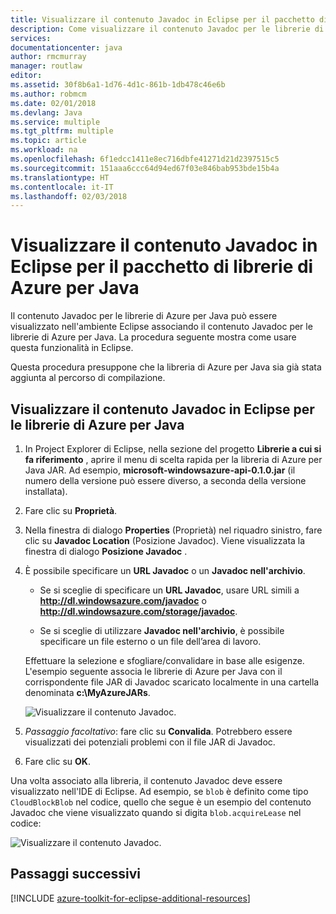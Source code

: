 ```yaml
---
title: Visualizzare il contenuto Javadoc in Eclipse per il pacchetto di librerie di Azure per Java
description: Come visualizzare il contenuto Javadoc per le librerie di Azure in Eclipse.
services: 
documentationcenter: java
author: rmcmurray
manager: routlaw
editor: 
ms.assetid: 30f8b6a1-1d76-4d1c-861b-1db478c46e6b
ms.author: robmcm
ms.date: 02/01/2018
ms.devlang: Java
ms.service: multiple
ms.tgt_pltfrm: multiple
ms.topic: article
ms.workload: na
ms.openlocfilehash: 6f1edcc1411e8ec716dbfe41271d21d2397515c5
ms.sourcegitcommit: 151aaa6ccc64d94ed67f03e846bab953bde15b4a
ms.translationtype: HT
ms.contentlocale: it-IT
ms.lasthandoff: 02/03/2018
---
```

# <a name="displaying-javadoc-content-in-eclipse-for-the-azure-libraries-package-for-java"></a>Visualizzare il contenuto Javadoc in Eclipse per il pacchetto di librerie di Azure per Java

Il contenuto Javadoc per le librerie di Azure per Java può essere visualizzato nell'ambiente Eclipse associando il contenuto Javadoc per le librerie di Azure per Java. La procedura seguente mostra come usare questa funzionalità in Eclipse.

Questa procedura presuppone che la libreria di Azure per Java sia già stata aggiunta al percorso di compilazione.

## <a name="to-display-javadoc-content-in-eclipse-for-the-azure-libraries-for-java"></a>Visualizzare il contenuto Javadoc in Eclipse per le librerie di Azure per Java

1. In Project Explorer di Eclipse, nella sezione del progetto **Librerie a cui si fa riferimento** , aprire il menu di scelta rapida per la libreria di Azure per Java JAR. Ad esempio, **microsoft-windowsazure-api-0.1.0.jar** (il numero della versione può essere diverso, a seconda della versione installata).

1. Fare clic su **Proprietà**.

1. Nella finestra di dialogo **Properties** (Proprietà) nel riquadro sinistro, fare clic su **Javadoc Location** (Posizione Javadoc). Viene visualizzata la finestra di dialogo **Posizione Javadoc** .

1. È possibile specificare un **URL Javadoc** o un **Javadoc nell'archivio**.

   * Se si sceglie di specificare un **URL Javadoc**, usare URL simili a **http://dl.windowsazure.com/javadoc** o **http://dl.windowsazure.com/storage/javadoc**.

   * Se si sceglie di utilizzare **Javadoc nell'archivio**, è possibile specificare un file esterno o un file dell’area di lavoro.

   Effettuare la selezione e sfogliare/convalidare in base alle esigenze. L'esempio seguente associa le librerie di Azure per Java con il corrispondente file JAR di Javadoc scaricato localmente in una cartella denominata **c:\MyAzureJARs**.

   ![Visualizzare il contenuto Javadoc.][ic553487]

1. *Passaggio facoltativo*: fare clic su **Convalida**. Potrebbero essere visualizzati dei potenziali problemi con il file JAR di Javadoc.

1. Fare clic su **OK**.

Una volta associato alla libreria, il contenuto Javadoc deve essere visualizzato nell'IDE di Eclipse. Ad esempio, se `blob` è definito come tipo `CloudBlockBlob` nel codice, quello che segue è un esempio del contenuto Javadoc che viene visualizzato quando si digita `blob.acquireLease` nel codice:

![Visualizzare il contenuto Javadoc.][ic553488]

## <a name="next-steps"></a>Passaggi successivi

[!INCLUDE [azure-toolkit-for-eclipse-additional-resources](../includes/azure-toolkit-for-eclipse-additional-resources.md)]

<!-- URL List -->

<!-- Legacy MSDN URL = https://msdn.microsoft.com/library/azure/hh698319.aspx -->

<!-- IMG List -->

[ic553487]: media/azure-toolkit-for-eclipse-displaying-javadoc-content-for-azure-libraries/ic553487.png
[ic553488]: media/azure-toolkit-for-eclipse-displaying-javadoc-content-for-azure-libraries/ic553488.png
